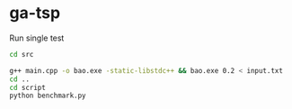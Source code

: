 # ga-tsp

Run single test
```bash
cd src

g++ main.cpp -o bao.exe -static-libstdc++ && bao.exe 0.2 < input.txt
cd ..
cd script
python benchmark.py
```